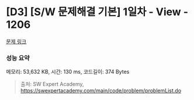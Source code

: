 # [D3] [S/W 문제해결 기본] 1일차 - View - 1206 

[문제 링크](https://swexpertacademy.com/main/code/problem/problemDetail.do?contestProbId=AV134DPqAA8CFAYh) 

### 성능 요약

메모리: 53,632 KB, 시간: 130 ms, 코드길이: 374 Bytes



> 출처: SW Expert Academy, https://swexpertacademy.com/main/code/problem/problemList.do
